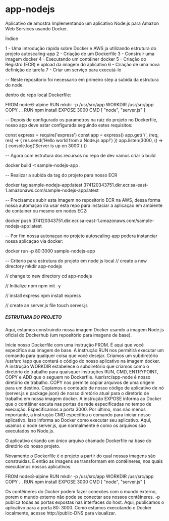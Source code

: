 # app-nodejs

Aplicativo de amostra Implementando um aplicativo Node.js para Amazon Web Services usando Docker.

Índice

1 - Uma introdução rápida sobre Docker e AWS ja utilizando estrutura do projeto autoscaling-app
2 - Criação de um Dockerfile
3 - Construir uma imagem docker
4 - Executando um contêiner docker
5 - Criação do Registro (ECR) e upload da imagem do aplicativo
6 - Criação de uma nova definição de tarefa
7 - Criar um serviço para executá-lo

-- Neste repositorio foi necessario em primeiro step a subida da estrutura do node.

dentro do repo local Dockerfile:

FROM node:6-alpine
RUN mkdir -p /usr/src/app
WORKDIR /usr/src/app
COPY . .
RUN npm install
EXPOSE 3000
CMD [ "node", "server.js" ]

-- Depois de configurado os parametros na raiz do projeto no Dockerfile, nosso app deve estar configurada seguindo estes requisitos:

const express = require('express')
const app = express()
app.get('/', (req, res) => {
    res.send('Hello world from a Node.js app!')
})
app.listen(3000, () => {
    console.log('Server is up on 3000')
})

-- Agora com estrutura dos recursos no repo de dev vamos criar o build 

docker build -t sample-nodejs-app .

-- Realizar a subida da tag do projeto para nosso ECR

docker tag sample-nodejs-app:latest 374120343751.dkr.ecr.sa-east-1.amazonaws.com/sample-nodejs-app:latest

-- Precisamos subir esta imagem no repositorio ECR na AWS, dessa forma nossa automaçao ira usar esta repo para instaciar a aplicaçao em ambiente de container ou mesmo em nodes EC2:

docker push 374120343751.dkr.ecr.sa-east-1.amazonaws.com/sample-nodejs-app:latest

-- Por fim nossa autonaçao no projeto autoscaling-app podera instanciar nossa aplicaçao via docker:

docker run -p 80:3000 sample-nodejs-app

-- Criterio para estrutura do projeto em node js local
// create a new directory
mkdir app-nodejs

// change to new directory
cd app-nodejs

// Initialize npm
npm init -y

// install express
npm install express

// create an server.js file
touch server.js

##### ESTRUTURA DO PROJETO

Aqui, estamos construindo nossa imagem Docker usando a imagem Node.js oficial do Dockerhub (um repositório para imagens de base).

Inicie nosso Dockerfile com uma instrução FROM. É aqui que você especifica sua imagem de base.
A instrução RUN nos permitirá executar um comando para qualquer coisa que você desejar.
Criamos um subdiretório /usr/src /app que conterá o código do nosso aplicativo na imagem docker.
A instrução WORKDIR estabelece o subdiretório que criamos como o diretório de trabalho para quaisquer instruções RUN, CMD, ENTRYPOINT, COPY e ADD que o seguem no Dockerfile. /usr/src/app-node é nosso diretório de trabalho.
COPY nos permite copiar arquivos de uma origem para um destino. Copiamos o conteúdo de nosso código de aplicativo de nó (server.js e package.json) de nosso diretório atual para o diretório de trabalho em nossa imagem docker.
A instrução EXPOSE informa ao Docker que o contêiner escuta nas portas de rede especificadas no tempo de execução. Especificamos a porta 3000.
Por último, mas não menos importante, a instrução CMD especifica o comando para iniciar nosso aplicativo. Isso informa ao Docker como executar seu aplicativo. Aqui, usamos o node server.js, que normalmente é como os arquivos são executados no Node.js.

O aplicativo criando um único arquivo chamado Dockerfile na base do diretório do nosso projeto.

Novamente o Dockerfile é o projeto a partir do qual nossas imagens são construídas. 
E então as imagens se transformam em contêineres, nos quais executamos nossos aplicativos.

FROM node:8-alpine
RUN mkdir -p /usr/src/app
WORKDIR /usr/src/app
COPY . .
RUN npm install
EXPOSE 3000
CMD [ "node", "server.js" ]

Os contêineres do Docker podem fazer conexões com o mundo externo, 
porem o mundo externo não pode se conectar aos nossos contêineres. -p publica todas as portas expostas nas interfaces do host. 
Aqui, publicamos o aplicativo para a porta 80: 3000. Como estamos executando o Docker localmente, acesse http://public-DNS para visualizar.


